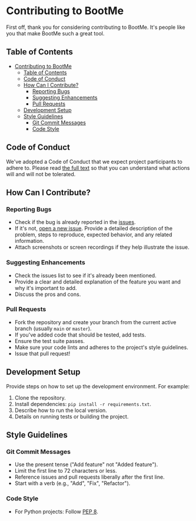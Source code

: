 # Contributing to BootMe

First off, thank you for considering contributing to BootMe. It's people like you that make BootMe such a great tool.

## Table of Contents

- [Contributing to BootMe](#contributing-to-bootme)
  - [Table of Contents](#table-of-contents)
  - [Code of Conduct](#code-of-conduct)
  - [How Can I Contribute?](#how-can-i-contribute)
    - [Reporting Bugs](#reporting-bugs)
    - [Suggesting Enhancements](#suggesting-enhancements)
    - [Pull Requests](#pull-requests)
  - [Development Setup](#development-setup)
  - [Style Guidelines](#style-guidelines)
    - [Git Commit Messages](#git-commit-messages)
    - [Code Style](#code-style)

## Code of Conduct

We've adopted a Code of Conduct that we expect project participants to adhere to. Please read [the full text](CODE_OF_CONDUCT.md) so that you can understand what actions will and will not be tolerated.

## How Can I Contribute?

### Reporting Bugs

- Check if the bug is already reported in the [issues](https://github.com/demyinn00/BootMe/issues).
- If it's not, [open a new issue](https://github.com/demyinn00/BootMe/issues/new). Provide a detailed description of the problem, steps to reproduce, expected behavior, and any related information.
- Attach screenshots or screen recordings if they help illustrate the issue.

### Suggesting Enhancements

- Check the issues list to see if it's already been mentioned.
- Provide a clear and detailed explanation of the feature you want and why it's important to add.
- Discuss the pros and cons.

### Pull Requests

- Fork the repository and create your branch from the current active branch (usually `main` or `master`).
- If you've added code that should be tested, add tests.
- Ensure the test suite passes.
- Make sure your code lints and adheres to the project's style guidelines.
- Issue that pull request!

## Development Setup

Provide steps on how to set up the development environment. For example:

1. Clone the repository.
2. Install dependencies: `pip install -r requirements.txt`.
3. Describe how to run the local version.
4. Details on running tests or building the project.

## Style Guidelines

### Git Commit Messages

- Use the present tense ("Add feature" not "Added feature").
- Limit the first line to 72 characters or less.
- Reference issues and pull requests liberally after the first line.
- Start with a verb (e.g., "Add", "Fix", "Refactor").

### Code Style

- For Python projects: Follow [PEP 8](https://www.python.org/dev/peps/pep-0008/).

